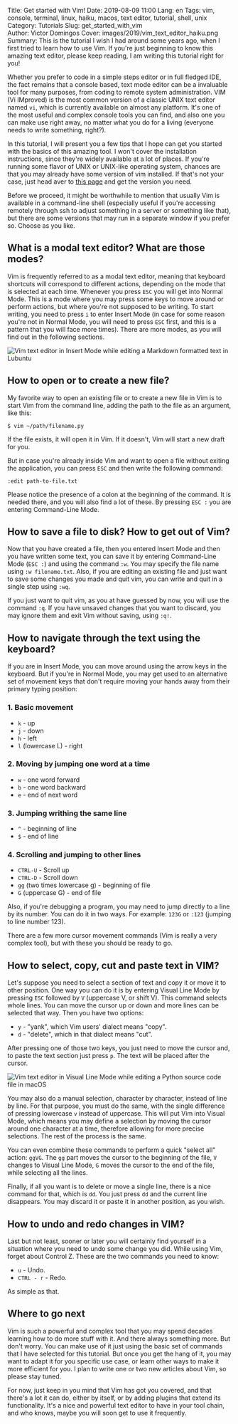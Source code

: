 Title: Get started with Vim!
Date: 2019-08-09 11:00
Lang: en
Tags: vim, console, terminal, linux, haiku, macos, text editor, tutorial, shell, unix
Category: Tutorials
Slug: get_started_with_vim  
Author: Victor Domingos
Cover: images/2019/vim_text_editor_haiku.png
Summary: This is the tutorial I wish I had around some years ago, when I first tried to learn how to use Vim. If you're just beginning to know this amazing text editor, please keep reading, I am writing this tutorial right for you!

Whether you prefer to code in a simple steps editor or in full fledged IDE, the fact remains that a console based, text mode editor can be a invaluable tool for many purposes, from coding to remote system administration. VIM (Vi IMproved) is the most common version of a classic UNIX text editor named `vi`, which is currently available on almost any platform. It's one of the most useful and complex console tools you can find, and also one you can make use right away, no matter what you do for a living (everyone needs to write something, right?). 

In this tutorial, I will present you a few tips that I hope can get you started with the basics of
this amazing tool. I won't cover the installation instructions, since they're widely available at a
lot of places. If you're running some flavor of UNIX or UNIX-like operating system, chances are that
you may already have some version of vim installed. If that's not your case, just head aver to [this
page](https://www.vim.org/download.php) and get the version you need. 

Before we proceed, it might be worthwhile to mention that usually Vim is available in a command-line shell (especially useful if you're accessing remotely through ssh to adjust something in a server or something like that), but there are some versions that may run in a separate window if you prefer so. Choose as you like.


## What is a modal text editor? What are those modes?
Vim is frequently referred to as a modal text editor, meaning that keyboard shortcuts will correspond to different actions, depending on the mode that is selected at each time. Whenever you press `ESC` you will get into Normal Mode. This is a mode where you may press some keys to move around or perform actions, but where you're not supposed to be writing. To start writing, you need to press `i` to enter Insert Mode (in case for some reason you're not in Normal Mode, you will need to press `ESC` first, and this is a pattern that you will face more times). There are more modes, as you will find out in the following sections.


![Vim text editor in Insert Mode while editing a Markdown formatted text in Lubuntu]({static}/images/2019/vim_text_editor_python_markdown_linux_insert_mode.png)

## How to open or to create a new file?
My favorite way to open an existing file or to create a new file in Vim is to start Vim from the command line, adding the path to the file as an argument, like this:

```
$ vim ~/path/filename.py
```

If the file exists, it will open it in Vim. If it doesn't, Vim will start a new draft for you.

But in case you're already inside Vim and want to open a file without exiting the application, you can press `ESC` and then write the following command:

```
:edit path-to-file.txt
```

Please notice the presence of a colon at the beginning of the command. It is needed there, and you will also find a lot of these. By pressing `ESC :` you are entering Command-Line Mode.

## How to save a file to disk? How to get out of Vim?

Now that you have created a file, then you entered Insert Mode and then you have written some text, you can save it by entering Command-Line Mode (`ESC :`) and using the command `:w`. You may specify the file name using `:w filename.txt`. Also, if you are editing an existing file and just want to save some changes you made and quit vim, you can write and quit in a single step using `:wq`. 

If you just want to quit vim, as you at have guessed by now, you will use the command `:q`. If you have unsaved changes that you want to discard, you may ignore them and exit Vim without saving, using `:q!`.

## How to navigate through the text using the keyboard?

If you are in Insert Mode, you can move around using the arrow keys in the keyboard. But if you're in Normal Mode, you may get used to an alternative set of movement keys that don't require moving your hands away from their primary typing position:

### 1. Basic movement
 - `k` - up
 - `j` - down
 - `h` - left
 - `l` (lowercase L) - right

### 2. Moving by jumping one word at a time
 - `w` - one word forward
 - `b` - one word backward
 - `e` - end of next word


### 3. Jumping writhing the same line
 - `^` - beginning of line
 - `$` - end of line

### 4. Scrolling and jumping to other lines
 - `CTRL-U` - Scroll up
 - `CTRL-D` - Scroll down
 - `gg` (two times lowercase g) - beginning of file 
 - `G` (uppercase G) - end of file

Also, if you're debugging a program, you may need to jump directly to a line by its number. You can do it in two ways. For example: `123G` or `:123` (jumping to line number 123).

There are a few more cursor movement commands (Vim is really a very complex tool), but with these you should be ready to go.

## How to select, copy, cut and paste text in VIM?
Let's suppose you need to select a section of text and copy it or move it to other position. One way you can do it is by entering Visual Line Mode by pressing `ESC` followed by `V` (uppercase V, or shift V). This command selects whole lines. You can move the cursor up or down and more lines can be selected that way. Then you have two options:

 - `y` - "yank", which Vim users' dialect means "copy".
 - `d` - "delete", which in that dialect means "cut".

After pressing one of those two keys, you just need to move the cursor and, to paste the text section just press `p`. The text will be placed after the cursor.

![Vim text editor in Visual Line Mode while editing a Python source code file in macOS]({static}/images/2019/vim_text_editor_python_code_visual_line_mode.png)

You may also do a manual selection, character by character, instead of line by line. For that purpose, you must do the same, with the single difference of pressing lowercase `v` instead of uppercase. This will put Vim into Visual Mode, which means you may define a selection by moving the cursor around one character at a time, therefore allowing for more precise selections. The rest of the process is the same.

You can even combine these commands to perform a quick "select all" action: `ggVG`. The `gg` part moves the cursor to the beginning of the file, `V` changes to Visual Line Mode, `G` moves the cursor to the end of the file, while selecting all the lines.

Finally, if all you want is to delete or move a single line, there is a nice command for that, which is `dd`. You just press `dd` and the current line disappears. You may discard it or paste it in another position, as you wish.


## How to undo and redo changes in VIM?

Last but not least, sooner or later you will certainly find yourself in a situation where you need to undo some change you did. While using Vim, forget about Control Z. These are the two commands you need to know:

 - `u` - Undo.
 - `CTRL - r` - Redo.

As simple as that.


## Where to go next
Vim is such a powerful and complex tool that you may spend decades learning how to do more stuff with it. And there always something more. But don't worry. You can make use of it just using the basic set of commands that I have selected for this tutorial. But once you get the hang of it, you may want to adapt it for you specific use case, or learn other ways to make it more efficient for you. I plan to write one or two new articles about Vim, so please stay tuned. 

For now, just keep in you mind that Vim has got you covered, and that there's a lot it can do, either by itself, or by adding plugins that extend its functionality. It's a nice and powerful text editor to have in your tool chain, and who knows, maybe you will soon get to use it frequently.

	
